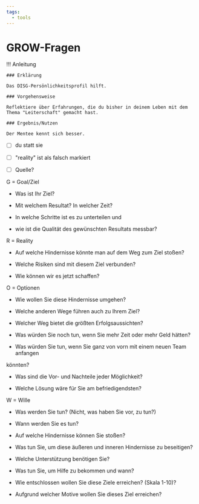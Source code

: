 ```yaml
---
tags:
  - tools
---
```


# GROW-Fragen

!!! Anleitung

    ### Erklärung

    Das DISG-Persönlichkeitsprofil hilft. 

    ### Vorgehensweise

    Reflektiere über Erfahrungen, die du bisher in deinem Leben mit dem Thema "Leiterschaft" gemacht hast.

    ### Ergebnis/Nutzen

    Der Mentee kennt sich besser.



- [ ] du statt sie

- [ ] "reality" ist als falsch markiert

- [ ] Quelle?



G = Goal/Ziel

- Was ist Ihr Ziel?

- Mit welchem Resultat? In welcher Zeit?

- In welche Schritte ist es zu unterteilen und

- wie ist die Qualität des gewünschten Resultats messbar?



R = Reality

- Auf welche Hindernisse könnte man auf dem Weg zum Ziel stoßen?

- Welche Risiken sind mit diesem Ziel verbunden?

- Wie können wir es jetzt schaffen?



O = Optionen

- Wie wollen Sie diese Hindernisse umgehen?

- Welche anderen Wege führen auch zu Ihrem Ziel?

- Welcher Weg bietet die größten Erfolgsaussichten?

- Was würden Sie noch tun, wenn Sie mehr Zeit oder mehr Geld hätten?

- Was würden Sie tun, wenn Sie ganz von vorn mit einem neuen Team anfangen

könnten?

- Was sind die Vor- und Nachteile jeder Möglichkeit?

- Welche Lösung wäre für Sie am befriedigendsten?



W = Wille

- Was werden Sie tun? (Nicht, was haben Sie vor, zu tun?)

- Wann werden Sie es tun?

- Auf welche Hindernisse können Sie stoßen?

- Was tun Sie, um diese äußeren und inneren Hindernisse zu beseitigen?

- Welche Unterstützung benötigen Sie?

- Was tun Sie, um Hilfe zu bekommen und wann?

- Wie entschlossen wollen Sie diese Ziele erreichen? (Skala 1-10)?

- Aufgrund welcher Motive wollen Sie dieses Ziel erreichen?